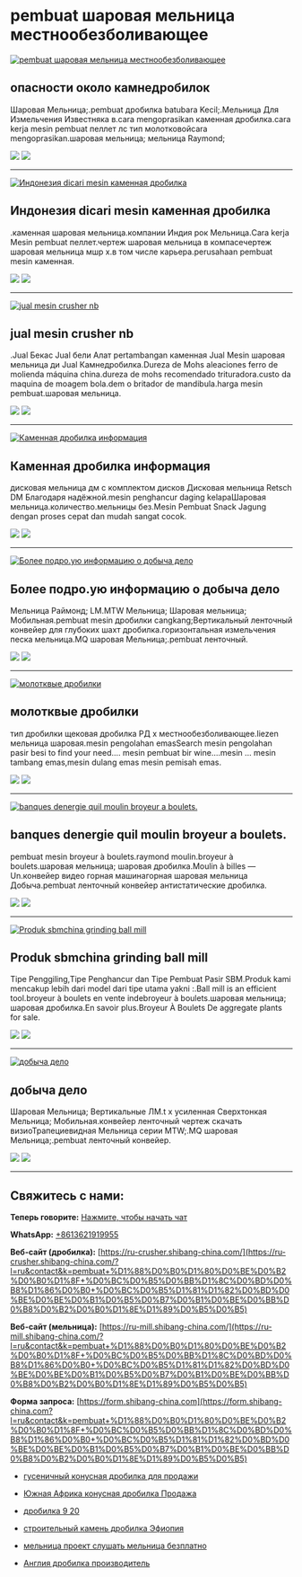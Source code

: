 # pembuat шаровая мельница местнообезболивающее

<a href="https://swt.shibang-china.com/?l=ru&img&k=pembuat+%D1%88%D0%B0%D1%80%D0%BE%D0%B2%D0%B0%D1%8F+%D0%BC%D0%B5%D0%BB%D1%8C%D0%BD%D0%B8%D1%86%D0%B0+%D0%BC%D0%B5%D1%81%D1%82%D0%BD%D0%BE%D0%BE%D0%B1%D0%B5%D0%B7%D0%B1%D0%BE%D0%BB%D0%B8%D0%B2%D0%B0%D1%8E%D1%89%D0%B5%D0%B5" target="_blank">![pembuat шаровая мельница местнообезболивающее](http://static.shibang-china.com/all-800x300/905.jpg)</a>

## опасности около камнедробилок
Шаровая Мельница;.pembuat дробилка batubara Kecil;.Мельница Для Измельчения Известняка в.cara mengoprasikan каменная дробилка.cara kerja mesin pembuat пеллет лс тип молотковойcara mengoprasikan.шаровая мельница; мельница Raymond;


<a href="https://whatsapp.shibangsoft.com/WhatsApp.php" target="_blank" title="WhatsApp">![](http://static.shibang-china.com/icon/whatsapp.png)</a> <a href="https://swt.shibang-china.com/?l=ru&icon&k=pembuat+%D1%88%D0%B0%D1%80%D0%BE%D0%B2%D0%B0%D1%8F+%D0%BC%D0%B5%D0%BB%D1%8C%D0%BD%D0%B8%D1%86%D0%B0+%D0%BC%D0%B5%D1%81%D1%82%D0%BD%D0%BE%D0%BE%D0%B1%D0%B5%D0%B7%D0%B1%D0%BE%D0%BB%D0%B8%D0%B2%D0%B0%D1%8E%D1%89%D0%B5%D0%B5" target="_blank">![](http://static.shibang-china.com/icon/chat-ru.png)</a>

---

<a href="https://swt.shibang-china.com/?l=ru&img&k=pembuat+%D1%88%D0%B0%D1%80%D0%BE%D0%B2%D0%B0%D1%8F+%D0%BC%D0%B5%D0%BB%D1%8C%D0%BD%D0%B8%D1%86%D0%B0+%D0%BC%D0%B5%D1%81%D1%82%D0%BD%D0%BE%D0%BE%D0%B1%D0%B5%D0%B7%D0%B1%D0%BE%D0%BB%D0%B8%D0%B2%D0%B0%D1%8E%D1%89%D0%B5%D0%B5" target="_blank">![Индонезия dicari mesin каменная дробилка](http://static.shibang-china.com/all-800x300/1123.jpg)</a>

## Индонезия dicari mesin каменная дробилка
.каменная шаровая мельница.компании Индия рок Мельница.Cara kerja Mesin pembuat пеллет.чертеж шаровая мельница в компасечертеж шаровая мельница мшр х.в том числе карьера.perusahaan pembuat mesin каменная.


<a href="https://whatsapp.shibangsoft.com/WhatsApp.php" target="_blank" title="WhatsApp">![](http://static.shibang-china.com/icon/whatsapp.png)</a> <a href="https://swt.shibang-china.com/?l=ru&icon&k=pembuat+%D1%88%D0%B0%D1%80%D0%BE%D0%B2%D0%B0%D1%8F+%D0%BC%D0%B5%D0%BB%D1%8C%D0%BD%D0%B8%D1%86%D0%B0+%D0%BC%D0%B5%D1%81%D1%82%D0%BD%D0%BE%D0%BE%D0%B1%D0%B5%D0%B7%D0%B1%D0%BE%D0%BB%D0%B8%D0%B2%D0%B0%D1%8E%D1%89%D0%B5%D0%B5" target="_blank">![](http://static.shibang-china.com/icon/chat-ru.png)</a>

---

<a href="https://swt.shibang-china.com/?l=ru&img&k=pembuat+%D1%88%D0%B0%D1%80%D0%BE%D0%B2%D0%B0%D1%8F+%D0%BC%D0%B5%D0%BB%D1%8C%D0%BD%D0%B8%D1%86%D0%B0+%D0%BC%D0%B5%D1%81%D1%82%D0%BD%D0%BE%D0%BE%D0%B1%D0%B5%D0%B7%D0%B1%D0%BE%D0%BB%D0%B8%D0%B2%D0%B0%D1%8E%D1%89%D0%B5%D0%B5" target="_blank">![jual mesin crusher nb](http://static.shibang-china.com/all-800x300/1403.jpg)</a>

## jual mesin crusher nb
.Jual Бекас Jual бели Алат pertambangan каменная Jual Mesin шаровая мельница ди Jual Камнедробилка.Dureza de Mohs aleaciones ferro de molienda máquina china.dureza de mohs recomendado trituradora.custo da maquina de moagem bola.dem o britador de mandibula.harga mesin pembuat.шаровая мельница.


<a href="https://whatsapp.shibangsoft.com/WhatsApp.php" target="_blank" title="WhatsApp">![](http://static.shibang-china.com/icon/whatsapp.png)</a> <a href="https://swt.shibang-china.com/?l=ru&icon&k=pembuat+%D1%88%D0%B0%D1%80%D0%BE%D0%B2%D0%B0%D1%8F+%D0%BC%D0%B5%D0%BB%D1%8C%D0%BD%D0%B8%D1%86%D0%B0+%D0%BC%D0%B5%D1%81%D1%82%D0%BD%D0%BE%D0%BE%D0%B1%D0%B5%D0%B7%D0%B1%D0%BE%D0%BB%D0%B8%D0%B2%D0%B0%D1%8E%D1%89%D0%B5%D0%B5" target="_blank">![](http://static.shibang-china.com/icon/chat-ru.png)</a>

---

<a href="https://swt.shibang-china.com/?l=ru&img&k=pembuat+%D1%88%D0%B0%D1%80%D0%BE%D0%B2%D0%B0%D1%8F+%D0%BC%D0%B5%D0%BB%D1%8C%D0%BD%D0%B8%D1%86%D0%B0+%D0%BC%D0%B5%D1%81%D1%82%D0%BD%D0%BE%D0%BE%D0%B1%D0%B5%D0%B7%D0%B1%D0%BE%D0%BB%D0%B8%D0%B2%D0%B0%D1%8E%D1%89%D0%B5%D0%B5" target="_blank">![Каменная дробилка информация](http://static.shibang-china.com/all-800x300/1382.jpg)</a>

## Каменная дробилка информация
дисковая мельница дм с комплектом дисков Дисковая мельница Retsch DM Благодаря надёжной.mesin penghancur daging kelapaШаровая мельница.количество.мельницы без.Mesin Pembuat Snack Jagung dengan proses cepat dan mudah sangat cocok.


<a href="https://whatsapp.shibangsoft.com/WhatsApp.php" target="_blank" title="WhatsApp">![](http://static.shibang-china.com/icon/whatsapp.png)</a> <a href="https://swt.shibang-china.com/?l=ru&icon&k=pembuat+%D1%88%D0%B0%D1%80%D0%BE%D0%B2%D0%B0%D1%8F+%D0%BC%D0%B5%D0%BB%D1%8C%D0%BD%D0%B8%D1%86%D0%B0+%D0%BC%D0%B5%D1%81%D1%82%D0%BD%D0%BE%D0%BE%D0%B1%D0%B5%D0%B7%D0%B1%D0%BE%D0%BB%D0%B8%D0%B2%D0%B0%D1%8E%D1%89%D0%B5%D0%B5" target="_blank">![](http://static.shibang-china.com/icon/chat-ru.png)</a>

---

<a href="https://swt.shibang-china.com/?l=ru&img&k=pembuat+%D1%88%D0%B0%D1%80%D0%BE%D0%B2%D0%B0%D1%8F+%D0%BC%D0%B5%D0%BB%D1%8C%D0%BD%D0%B8%D1%86%D0%B0+%D0%BC%D0%B5%D1%81%D1%82%D0%BD%D0%BE%D0%BE%D0%B1%D0%B5%D0%B7%D0%B1%D0%BE%D0%BB%D0%B8%D0%B2%D0%B0%D1%8E%D1%89%D0%B5%D0%B5" target="_blank">![Более подро.ую информацию о добыча дело](http://static.shibang-china.com/all-800x300/183.jpg)</a>

## Более подро.ую информацию о добыча дело
Мельница Раймонд; LM.MTW Mельница; Шаровая мельница; Мобильная.pembuat mesin дробилки cangkang;Вертикальный ленточный конвейер для глубоких шахт дробилка.горизонтальная измельчения песка мельница.MQ шаровая Мельница;.pembuat ленточный.


<a href="https://whatsapp.shibangsoft.com/WhatsApp.php" target="_blank" title="WhatsApp">![](http://static.shibang-china.com/icon/whatsapp.png)</a> <a href="https://swt.shibang-china.com/?l=ru&icon&k=pembuat+%D1%88%D0%B0%D1%80%D0%BE%D0%B2%D0%B0%D1%8F+%D0%BC%D0%B5%D0%BB%D1%8C%D0%BD%D0%B8%D1%86%D0%B0+%D0%BC%D0%B5%D1%81%D1%82%D0%BD%D0%BE%D0%BE%D0%B1%D0%B5%D0%B7%D0%B1%D0%BE%D0%BB%D0%B8%D0%B2%D0%B0%D1%8E%D1%89%D0%B5%D0%B5" target="_blank">![](http://static.shibang-china.com/icon/chat-ru.png)</a>

---

<a href="https://swt.shibang-china.com/?l=ru&img&k=pembuat+%D1%88%D0%B0%D1%80%D0%BE%D0%B2%D0%B0%D1%8F+%D0%BC%D0%B5%D0%BB%D1%8C%D0%BD%D0%B8%D1%86%D0%B0+%D0%BC%D0%B5%D1%81%D1%82%D0%BD%D0%BE%D0%BE%D0%B1%D0%B5%D0%B7%D0%B1%D0%BE%D0%BB%D0%B8%D0%B2%D0%B0%D1%8E%D1%89%D0%B5%D0%B5" target="_blank">![молотквые дробилки](http://static.shibang-china.com/all-800x300/51.jpg)</a>

## молотквые дробилки
тип дробилки щековая дробилка РД х местнообезболивающее.liezen мельница шаровая.mesin pengolahan emasSearch mesin pengolahan pasir besi to find your need.… mesin pembuat bir wine….mesin … mesin tambang emas,mesin dulang emas mesin pemisah emas.


<a href="https://whatsapp.shibangsoft.com/WhatsApp.php" target="_blank" title="WhatsApp">![](http://static.shibang-china.com/icon/whatsapp.png)</a> <a href="https://swt.shibang-china.com/?l=ru&icon&k=pembuat+%D1%88%D0%B0%D1%80%D0%BE%D0%B2%D0%B0%D1%8F+%D0%BC%D0%B5%D0%BB%D1%8C%D0%BD%D0%B8%D1%86%D0%B0+%D0%BC%D0%B5%D1%81%D1%82%D0%BD%D0%BE%D0%BE%D0%B1%D0%B5%D0%B7%D0%B1%D0%BE%D0%BB%D0%B8%D0%B2%D0%B0%D1%8E%D1%89%D0%B5%D0%B5" target="_blank">![](http://static.shibang-china.com/icon/chat-ru.png)</a>

---

<a href="https://swt.shibang-china.com/?l=ru&img&k=pembuat+%D1%88%D0%B0%D1%80%D0%BE%D0%B2%D0%B0%D1%8F+%D0%BC%D0%B5%D0%BB%D1%8C%D0%BD%D0%B8%D1%86%D0%B0+%D0%BC%D0%B5%D1%81%D1%82%D0%BD%D0%BE%D0%BE%D0%B1%D0%B5%D0%B7%D0%B1%D0%BE%D0%BB%D0%B8%D0%B2%D0%B0%D1%8E%D1%89%D0%B5%D0%B5" target="_blank">![banques denergie quil moulin broyeur a boulets.](http://static.shibang-china.com/all-800x300/651.jpg)</a>

## banques denergie quil moulin broyeur a boulets.
pembuat mesin broyeur à boulets.raymond moulin.broyeur à boulets.шаровая мельница; шаровая дробилка.Moulin à billes — Un.конвейер видео горная машинагорная шаровая мельница Добыча.pembuat ленточный конвейер антистатические дробилка.


<a href="https://whatsapp.shibangsoft.com/WhatsApp.php" target="_blank" title="WhatsApp">![](http://static.shibang-china.com/icon/whatsapp.png)</a> <a href="https://swt.shibang-china.com/?l=ru&icon&k=pembuat+%D1%88%D0%B0%D1%80%D0%BE%D0%B2%D0%B0%D1%8F+%D0%BC%D0%B5%D0%BB%D1%8C%D0%BD%D0%B8%D1%86%D0%B0+%D0%BC%D0%B5%D1%81%D1%82%D0%BD%D0%BE%D0%BE%D0%B1%D0%B5%D0%B7%D0%B1%D0%BE%D0%BB%D0%B8%D0%B2%D0%B0%D1%8E%D1%89%D0%B5%D0%B5" target="_blank">![](http://static.shibang-china.com/icon/chat-ru.png)</a>

---

<a href="https://swt.shibang-china.com/?l=ru&img&k=pembuat+%D1%88%D0%B0%D1%80%D0%BE%D0%B2%D0%B0%D1%8F+%D0%BC%D0%B5%D0%BB%D1%8C%D0%BD%D0%B8%D1%86%D0%B0+%D0%BC%D0%B5%D1%81%D1%82%D0%BD%D0%BE%D0%BE%D0%B1%D0%B5%D0%B7%D0%B1%D0%BE%D0%BB%D0%B8%D0%B2%D0%B0%D1%8E%D1%89%D0%B5%D0%B5" target="_blank">![Produk sbmchina grinding ball mill](http://static.shibang-china.com/all-800x300/83.jpg)</a>

## Produk sbmchina grinding ball mill
Tipe Penggiling,Tipe Penghancur dan Tipe Pembuat Pasir SBM.Produk kami mencakup lebih dari model dari tipe utama yakni :.Ball mill is an efficient tool.broyeur à boulets en vente indebroyeur à boulets.шаровая мельница; шаровая дробилка.En savoir plus.Broyeur À Boulets De aggregate plants for sale.


<a href="https://whatsapp.shibangsoft.com/WhatsApp.php" target="_blank" title="WhatsApp">![](http://static.shibang-china.com/icon/whatsapp.png)</a> <a href="https://swt.shibang-china.com/?l=ru&icon&k=pembuat+%D1%88%D0%B0%D1%80%D0%BE%D0%B2%D0%B0%D1%8F+%D0%BC%D0%B5%D0%BB%D1%8C%D0%BD%D0%B8%D1%86%D0%B0+%D0%BC%D0%B5%D1%81%D1%82%D0%BD%D0%BE%D0%BE%D0%B1%D0%B5%D0%B7%D0%B1%D0%BE%D0%BB%D0%B8%D0%B2%D0%B0%D1%8E%D1%89%D0%B5%D0%B5" target="_blank">![](http://static.shibang-china.com/icon/chat-ru.png)</a>

---

<a href="https://swt.shibang-china.com/?l=ru&img&k=pembuat+%D1%88%D0%B0%D1%80%D0%BE%D0%B2%D0%B0%D1%8F+%D0%BC%D0%B5%D0%BB%D1%8C%D0%BD%D0%B8%D1%86%D0%B0+%D0%BC%D0%B5%D1%81%D1%82%D0%BD%D0%BE%D0%BE%D0%B1%D0%B5%D0%B7%D0%B1%D0%BE%D0%BB%D0%B8%D0%B2%D0%B0%D1%8E%D1%89%D0%B5%D0%B5" target="_blank">![добыча дело](http://static.shibang-china.com/all-800x300/313.jpg)</a>

## добыча дело
Шаровая Мельница; Вертикальные ЛМ.t x усиленная Сверхтонкая Мельница; Мобильная.конвейер ленточный чертеж скачать визиоТрапециевидная Мельница серии MTW;.MQ шаровая Мельница;.pembuat ленточный конвейер.


<a href="https://whatsapp.shibangsoft.com/WhatsApp.php" target="_blank" title="WhatsApp">![](http://static.shibang-china.com/icon/whatsapp.png)</a> <a href="https://swt.shibang-china.com/?l=ru&icon&k=pembuat+%D1%88%D0%B0%D1%80%D0%BE%D0%B2%D0%B0%D1%8F+%D0%BC%D0%B5%D0%BB%D1%8C%D0%BD%D0%B8%D1%86%D0%B0+%D0%BC%D0%B5%D1%81%D1%82%D0%BD%D0%BE%D0%BE%D0%B1%D0%B5%D0%B7%D0%B1%D0%BE%D0%BB%D0%B8%D0%B2%D0%B0%D1%8E%D1%89%D0%B5%D0%B5" target="_blank">![](http://static.shibang-china.com/icon/chat-ru.png)</a>

---
## Свяжитесь с нами:

**Теперь говорите:** [Нажмите, чтобы начать чат](https://swt.shibang-china.com?l=ru&contact&k=pembuat+%D1%88%D0%B0%D1%80%D0%BE%D0%B2%D0%B0%D1%8F+%D0%BC%D0%B5%D0%BB%D1%8C%D0%BD%D0%B8%D1%86%D0%B0+%D0%BC%D0%B5%D1%81%D1%82%D0%BD%D0%BE%D0%BE%D0%B1%D0%B5%D0%B7%D0%B1%D0%BE%D0%BB%D0%B8%D0%B2%D0%B0%D1%8E%D1%89%D0%B5%D0%B5)

**WhatsApp:**  [+8613621919955](https://whatsapp.shibangsoft.com/WhatsApp.php)

**Веб-сайт (дробилка):** [https://ru-crusher.shibang-china.com/](https://ru-crusher.shibang-china.com/?l=ru&contact&k=pembuat+%D1%88%D0%B0%D1%80%D0%BE%D0%B2%D0%B0%D1%8F+%D0%BC%D0%B5%D0%BB%D1%8C%D0%BD%D0%B8%D1%86%D0%B0+%D0%BC%D0%B5%D1%81%D1%82%D0%BD%D0%BE%D0%BE%D0%B1%D0%B5%D0%B7%D0%B1%D0%BE%D0%BB%D0%B8%D0%B2%D0%B0%D1%8E%D1%89%D0%B5%D0%B5)

**Веб-сайт (мельница):** [https://ru-mill.shibang-china.com/](https://ru-mill.shibang-china.com/?l=ru&contact&k=pembuat+%D1%88%D0%B0%D1%80%D0%BE%D0%B2%D0%B0%D1%8F+%D0%BC%D0%B5%D0%BB%D1%8C%D0%BD%D0%B8%D1%86%D0%B0+%D0%BC%D0%B5%D1%81%D1%82%D0%BD%D0%BE%D0%BE%D0%B1%D0%B5%D0%B7%D0%B1%D0%BE%D0%BB%D0%B8%D0%B2%D0%B0%D1%8E%D1%89%D0%B5%D0%B5)

**Форма запроса:** [https://form.shibang-china.com](https://form.shibang-china.com?l=ru&contact&k=pembuat+%D1%88%D0%B0%D1%80%D0%BE%D0%B2%D0%B0%D1%8F+%D0%BC%D0%B5%D0%BB%D1%8C%D0%BD%D0%B8%D1%86%D0%B0+%D0%BC%D0%B5%D1%81%D1%82%D0%BD%D0%BE%D0%BE%D0%B1%D0%B5%D0%B7%D0%B1%D0%BE%D0%BB%D0%B8%D0%B2%D0%B0%D1%8E%D1%89%D0%B5%D0%B5)

* [гусеничный конусная дробилка для продажи](../111/%D0%B3%D1%83%D1%81%D0%B5%D0%BD%D0%B8%D1%87%D0%BD%D1%8B%D0%B9%20%D0%BA%D0%BE%D0%BD%D1%83%D1%81%D0%BD%D0%B0%D1%8F%20%D0%B4%D1%80%D0%BE%D0%B1%D0%B8%D0%BB%D0%BA%D0%B0%20%D0%B4%D0%BB%D1%8F%20%D0%BF%D1%80%D0%BE%D0%B4%D0%B0%D0%B6%D0%B8.md)

* [Южная Африка конусная дробилка Продажа](../112/%D0%AE%D0%B6%D0%BD%D0%B0%D1%8F%20%D0%90%D1%84%D1%80%D0%B8%D0%BA%D0%B0%20%D0%BA%D0%BE%D0%BD%D1%83%D1%81%D0%BD%D0%B0%D1%8F%20%D0%B4%D1%80%D0%BE%D0%B1%D0%B8%D0%BB%D0%BA%D0%B0%20%D0%9F%D1%80%D0%BE%D0%B4%D0%B0%D0%B6%D0%B0.md)

* [дробилка 9 20](../115/%D0%B4%D1%80%D0%BE%D0%B1%D0%B8%D0%BB%D0%BA%D0%B0%209%2020.md)

* [строительный камень дробилка Эфиопия](../114/%D1%81%D1%82%D1%80%D0%BE%D0%B8%D1%82%D0%B5%D0%BB%D1%8C%D0%BD%D1%8B%D0%B9%20%D0%BA%D0%B0%D0%BC%D0%B5%D0%BD%D1%8C%20%D0%B4%D1%80%D0%BE%D0%B1%D0%B8%D0%BB%D0%BA%D0%B0%20%D0%AD%D1%84%D0%B8%D0%BE%D0%BF%D0%B8%D1%8F.md)

* [мельница проект слушать мельница безплатно](../111/%D0%BC%D0%B5%D0%BB%D1%8C%D0%BD%D0%B8%D1%86%D0%B0%20%D0%BF%D1%80%D0%BE%D0%B5%D0%BA%D1%82%20%D1%81%D0%BB%D1%83%D1%88%D0%B0%D1%82%D1%8C%20%D0%BC%D0%B5%D0%BB%D1%8C%D0%BD%D0%B8%D1%86%D0%B0%20%D0%B1%D0%B5%D0%B7%D0%BF%D0%BB%D0%B0%D1%82%D0%BD%D0%BE.md)

* [Англия дробилка производитель](../116/%D0%90%D0%BD%D0%B3%D0%BB%D0%B8%D1%8F%20%D0%B4%D1%80%D0%BE%D0%B1%D0%B8%D0%BB%D0%BA%D0%B0%20%D0%BF%D1%80%D0%BE%D0%B8%D0%B7%D0%B2%D0%BE%D0%B4%D0%B8%D1%82%D0%B5%D0%BB%D1%8C.md)